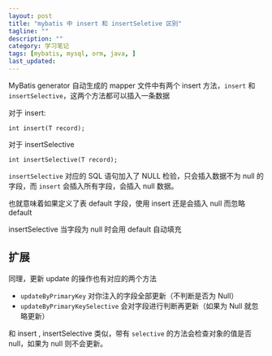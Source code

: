 ```yaml
---
layout: post
title: "mybatis 中 insert 和 insertSeletive 区别"
tagline: ""
description: ""
category: 学习笔记
tags: [mybatis, mysql, orm, java, ]
last_updated:
---
```


MyBatis generator 自动生成的 mapper 文件中有两个 insert 方法，`insert` 和 `insertSelective`，这两个方法都可以插入一条数据

对于 insert:

    int insert(T record);

对于 insertSelective

    int insertSelective(T record);

`insertSelective` 对应的 SQL 语句加入了 NULL 检验，只会插入数据不为 null 的字段，而 `insert` 会插入所有字段，会插入 null 数据。

也就意味着如果定义了表 default 字段，使用 insert 还是会插入 null 而忽略 default

insertSelective 当字段为 null 时会用 default 自动填充

## 扩展
同理，更新 update 的操作也有对应的两个方法

- `updateByPrimaryKey` 对你注入的字段全部更新（不判断是否为 Null）
- `updateByPrimaryKeySelective` 会对字段进行判断再更新（如果为 Null 就忽略更新）

和 insert , insertSelective 类似，带有 `selective` 的方法会检查对象的值是否 null，如果为 null 则不会更新。



